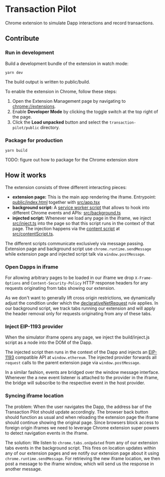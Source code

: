 # Transaction Pilot

Chrome extension to simulate Dapp interactions and record transactions.

## Contribute

### Run in development

Build a development bundle of the extension in watch mode:

```
yarn dev
```

The build output is written to public/build.

To enable the extension in Chrome, follow these steps:

1. Open the Extension Management page by navigating to [chrome://extensions](chrome://extensions).
2. Enable **Developer Mode** by clicking the toggle switch at the top right of the page.
3. Click the **Load unpacked** button and select the `transaction-pilot/public` directory.

### Package for production

```
yarn build
```

TODO: figure out how to package for the Chrome extension store

## How it works

The extension consists of three different interacting pieces:

- **extension page:** This is the main app rendering the iframe. Entrypoint: [public/index.html](public/index.html) together with [src/app.tsx](src/app.tsx)
- **background script:** A [service worker script](https://developer.chrome.com/docs/extensions/mv3/intro/mv3-overview/#service-workers) that allows to hook into different Chrome events and APIs: [src/background.ts](src/background.ts)
- **injected script:** Whenever we load any page in the iframe, we inject [src/inject.ts](src/inject.ts) into the page so that this script runs in the context of that page. The injection happens via the [content script](https://developer.chrome.com/docs/extensions/mv3/content_scripts/) at [src/contentScript.ts](src/contentScript.ts).

The different scripts communicate exclusively via message passing. Extension page and background script use `chrome.runtime.sendMessage` while extension page and injected script talk via `window.postMessage`.

### Open Dapps in iframe

For allowing arbitrary pages to be loaded in our iframe we drop `X-Frame-Options` and `Content-Security-Policy` HTTP response headers for any requests originating from tabs showing our extension.

As we don't want to generally lift cross origin restrictions, we dynamically adjust the condition under which the [declarativeNetRequest](https://developer.chrome.com/docs/extensions/reference/declarativeNetRequest/) rule applies.
In our background script, we track tabs running our extension and will apply the header removal only for requests originating from any of these tabs.

### Inject EIP-1193 provider

When the simulator iframe opens any page, we inject the build/inject.js script as a node into the DOM of the Dapp.

The injected script then runs in the context of the Dapp and injects an [EIP-1193](https://eips.ethereum.org/EIPS/eip-1193) compatible API at `window.ethereum`.
The injected provider forwards all `request` calls to the parent extension page via `window.postMessage`.

In a similar fashion, events are bridged over the window message interface.
Whenever the a new event listener is attached to the provider in the iframe, the bridge will subscribe to the respective event in the host provider.

### Syncing iframe location

The problem: When the user navigates the Dapp, the address bar of the Transaction Pilot should update accordingly.
The browser back button should function as usual and when reloading the extension page the iframe should continue showing the original page.
Since browsers block access to foreign origin iframes we need to leverage Chrome extension super powers to detect navigation events in the iframe.

The solution: We listen to `chrome.tabs.onUpdated` from any of our extension tabs events in the background script.
This fires on location updates within any of our extension pages and we notify our extension page about it using `chrome.runtime.sendMessage`.
For retrieving the new iframe location, we then post a message to the iframe window, which will send us the response in another message.
